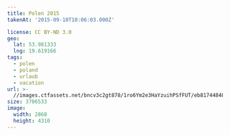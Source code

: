 ```yaml
---
title: Polen 2015
takenAt: '2015-09-10T10:06:03.000Z'

license: CC BY-ND 3.0
geo:
  lat: 53.981333
  lng: 19.619166
tags:
  - polen
  - poland
  - urlaub
  - vacation
url: >-
  //images.ctfassets.net/bncv3c2gt878/1ro6Ym2e3HaYzuihPSfFUT/eb81744848cdaf49b966f67068f04d57/polen-2015_25328872433_o
size: 3706533
image:
  width: 2868
  height: 4310
---
```

